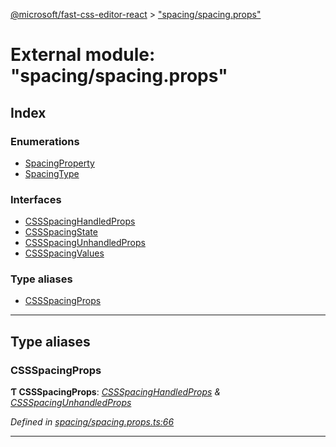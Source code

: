 [@microsoft/fast-css-editor-react](../README.md) > ["spacing/spacing.props"](../modules/_spacing_spacing_props_.md)

# External module: "spacing/spacing.props"

## Index

### Enumerations

* [SpacingProperty](../enums/_spacing_spacing_props_.spacingproperty.md)
* [SpacingType](../enums/_spacing_spacing_props_.spacingtype.md)

### Interfaces

* [CSSSpacingHandledProps](../interfaces/_spacing_spacing_props_.cssspacinghandledprops.md)
* [CSSSpacingState](../interfaces/_spacing_spacing_props_.cssspacingstate.md)
* [CSSSpacingUnhandledProps](../interfaces/_spacing_spacing_props_.cssspacingunhandledprops.md)
* [CSSSpacingValues](../interfaces/_spacing_spacing_props_.cssspacingvalues.md)

### Type aliases

* [CSSSpacingProps](_spacing_spacing_props_.md#cssspacingprops)

---

## Type aliases

<a id="cssspacingprops"></a>

###  CSSSpacingProps

**Ƭ CSSSpacingProps**: *[CSSSpacingHandledProps](../interfaces/_spacing_spacing_props_.cssspacinghandledprops.md) & [CSSSpacingUnhandledProps](../interfaces/_spacing_spacing_props_.cssspacingunhandledprops.md)*

*Defined in [spacing/spacing.props.ts:66](https://github.com/Microsoft/fast-dna/blob/164dd3ca/packages/fast-css-editor-react/src/spacing/spacing.props.ts#L66)*

___

